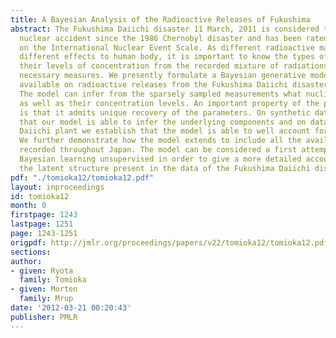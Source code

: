 ```yaml
---
title: A Bayesian Analysis of the Radioactive Releases of Fukushima
abstract: The Fukushima Daiichi disaster 11 March, 2011 is considered the largest
  nuclear accident since the 1986 Chernobyl disaster and has been rated at level 7
  on the International Nuclear Event Scale. As different radioactive materials have
  different effects to human body, it is important to know the types of nuclides and
  their levels of concentration from the recorded mixture of radiations to well take
  necessary measures. We presently formulate a Bayesian generative model for the data
  available on radioactive releases from the Fukushima Daiichi disaster across Japan.
  The model can infer from the sparsely sampled measurements what nuclides are present
  as well as their concentration levels. An important property of the proposed model
  is that it admits unique recovery of the parameters. On synthetic data we demonstrate
  that our model is able to infer the underlying components and on data from the Fukushima
  Daiichi plant we establish that the model is able to well account for the data.
  We further demonstrate how the model extends to include all the available measurements
  recorded throughout Japan. The model can be considered a first attempt to apply
  Bayesian learning unsupervised in order to give a more detailed account also of
  the latent structure present in the data of the Fukushima Daiichi disaster.
pdf: "./tomioka12/tomioka12.pdf"
layout: inproceedings
id: tomioka12
month: 0
firstpage: 1243
lastpage: 1251
page: 1243-1251
origpdf: http://jmlr.org/proceedings/papers/v22/tomioka12/tomioka12.pdf
sections: 
author:
- given: Ryota
  family: Tomioka
- given: Morten
  family: Mrup
date: '2012-03-21 00:20:43'
publisher: PMLR
---
```

